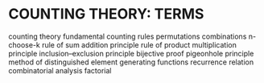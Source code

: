 # COUNTING THEORY: TERMS

counting theory
fundamental counting rules
permutations
combinations
n-choose-k
rule of sum
addition principle
rule of product
multiplication principle
inclusion–exclusion principle
bijective proof
pigeonhole principle
method of distinguished element
generating functions
recurrence relation
combinatorial analysis
factorial

